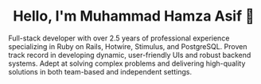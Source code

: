 <h1 align="center"> Hello, I'm Muhammad Hamza Asif 👋 </h1>
<div>
Full-stack developer with over 2.5 years of professional experience specializing in Ruby on Rails, Hotwire, Stimulus, and PostgreSQL. Proven track record in developing dynamic, user-friendly UIs and robust backend systems. Adept at solving complex problems and delivering high-quality solutions in both team-based and independent settings.
	</div>
<!-- <a href="#">
  <img align="center" src="https://github-readme-stats.vercel.app/api?username=hamzaasif4981-sudo&count_private=true&show_icons=true&include_all_commits=true&hide_border=true&hide_title=true&hide=issues" />
</a>

<a href="#">
  <img align="center" src="https://github-readme-stats.vercel.app/api/top-langs/?username=hamzaasif4981-sudo&langs_count=5&hide_title=true&hide_border=true" />
</a><br>
</div> --> 
<!-- <br>
<h1 align="left">Tools and Skills </h1>


![C++](https://img.shields.io/badge/-C++-000?&logo=C++)
![Ruby](https://img.shields.io/badge/-Ruby-000?&logo=Ruby)
![SQL](https://img.shields.io/badge/-SQL-000?&logo=MySQL)
![JavaScript](https://img.shields.io/badge/-JavaScript-000?&logo=JavaScript)
![AWS](https://img.shields.io/badge/-AWS-000?&logo=Amazon-AWS&logoColor=F90)
![Docker](https://img.shields.io/badge/-Docker-000?&logo=Docker)
![Linux](https://img.shields.io/badge/-Linux-000?&logo=Linux)
![RubyonRails](https://img.shields.io/badge/-RubyonRails-000?&logo=RubyonRails)

<p align="left">
  <a href="https://www.mysql.com/" target="_blank" rel="noreferrer">
    <img
      src="https://raw.githubusercontent.com/devicons/devicon/master/icons/mysql/mysql-original-wordmark.svg"
      alt="mysql" width="40" height="40" /> 
  </a> 
  
  <a href="https://www.postgresql.org" target="_blank" rel="noreferrer">
  <img src="https://raw.githubusercontent.com/devicons/devicon/master/icons/postgresql/postgresql-original-wordmark.svg" alt="postgresql" width="40" height="40"/>
  </a>

  <a href="https://redis.io" target="_blank" rel="noreferrer">
      <img src="https://raw.githubusercontent.com/devicons/devicon/master/icons/redis/redis-original-wordmark.svg" alt="redis" width="40" height="40"/>
  </a>

  <a href="https://www.sqlite.org/" target="_blank" rel="noreferrer">
      <img src="https://www.vectorlogo.zone/logos/sqlite/sqlite-icon.svg" alt="sqlite" width="40" height="40"/>
  </a>
  
  <a href="https://www.w3.org/html/" target="_blank" rel="noreferrer"> 
    <img
      src="https://raw.githubusercontent.com/devicons/devicon/master/icons/html5/html5-original-wordmark.svg"
      alt="html5" width="40" height="40" />
  </a> 
  
  <a href="https://www.w3schools.com/css/" target="_blank" rel="noreferrer">
    <img
      src="https://raw.githubusercontent.com/devicons/devicon/master/icons/css3/css3-original-wordmark.svg" alt="css3"
      width="40" height="40" /> 
  </a>
  
  <a href="https://getbootstrap.com" target="_blank" rel="noreferrer">
    <img src="https://raw.githubusercontent.com/devicons/devicon/master/icons/bootstrap/bootstrap-plain-wordmark.svg" alt="bootstrap" width="40"    height="40" /> 
  </a>
  
 <a href="https://tailwindcss.com/" target="_blank" rel="noreferrer">
      <img src="https://www.vectorlogo.zone/logos/tailwindcss/tailwindcss-icon.svg" alt="tailwind" width="40" height="40"/>
 </a>
  
  <a href="https://developer.mozilla.org/en-US/docs/Web/JavaScript" target="_blank" rel="noreferrer">
    <img
      src="https://raw.githubusercontent.com/devicons/devicon/master/icons/javascript/javascript-original.svg"
      alt="javascript" width="40" height="40" />
  </a> 
  
  <a href="https://www.mysql.com/" target="_blank" rel="noreferrer">
    <img
      src="https://raw.githubusercontent.com/devicons/devicon/master/icons/mysql/mysql-original-wordmark.svg"
      alt="mysql" width="40" height="40" /> 
  </a> 
<!--
  <a href="https://www.python.org" target="_blank" rel="noreferrer">
    <img
      src="https://raw.githubusercontent.com/devicons/devicon/master/icons/python/python-original.svg" alt="python"
      width="40" height="40" /> 
  </a> 
  -->
<!--   <a href="https://sass-lang.com" target="_blank" rel="noreferrer">
    <img
      src="https://raw.githubusercontent.com/devicons/devicon/master/icons/sass/sass-original.svg" alt="sass" width="40"
      height="40" /> 
  </a> 
    <a href="https://reactjs.org/" target="_blank" rel="noreferrer">
    <img
      src="https://raw.githubusercontent.com/devicons/devicon/master/icons/react/react-original.svg" alt="react" width="40"
      height="40" /> 
  </a>  -->
<!-- </p> -->


<!-- <br> -->
<!-- <div align="center">

  <h1> Connect with me </h1>
  <br>
  <p></p>
  <p align="center">
    	<a href="https://muneebfarooqi.com/"><img alt="github" width="10%" style="padding:5px" src="https://img.icons8.com/clouds/100/000000/test-account.png"/></a>
	<a href="https://github.com/farooki/"><img alt="github" width="10%" style="padding:5px" src="https://img.icons8.com/clouds/100/000000/github.png"/></a>
	<a href="https://www.linkedin.com/in/muneeb-ahmad-671a44123/"><img alt="linkedin" width="10%" style="padding:5px" src="https://img.icons8.com/clouds/100/000000/linkedin.png"/></a>
	<a href="https://twitter.com/muneebfarooqii"><img alt="twitter" width="10%" style="padding:5px" src="https://img.icons8.com/clouds/100/000000/twitter.png"/></a>
    	<a href="https://wa.me/923364658144"><img alt="twitter" width="10%" style="padding:5px" src="https://img.icons8.com/clouds/100/000000/whatsapp.png"/></a>
</p>
</div> -->
